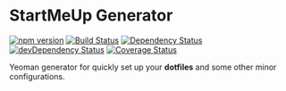 # StartMeUp Generator

[![npm version][img-1]][1]
[![Build Status][img-2]][2]
[![Dependency Status][img-3]][3]
[![devDependency Status][img-4]][4]
[![Coverage Status][img-5]][5]

Yeoman generator for quickly set up your **dotfiles** and some other minor configurations.

[img-1]: https://img.shields.io/npm/v/generator-startmeup.svg
[img-2]: https://travis-ci.org/fernandopasik/generator-startmeup.svg?branch=master
[img-3]: https://david-dm.org/fernandopasik/generator-startmeup.svg
[img-4]: https://david-dm.org/fernandopasik/generator-startmeup/dev-status.svg
[img-5]: https://img.shields.io/coveralls/fernandopasik/generator-startmeup.svg

[1]: https://www.npmjs.com/package/generator-startmeup "npm version"
[2]: https://travis-ci.org/fernandopasik/generator-startmeup "Build Status"
[3]: https://david-dm.org/fernandopasik/generator-startmeup "Dependency Status"
[4]: https://david-dm.org/fernandopasik/generator-startmeup#info=devDependencies "devDependency Status"
[5]: https://coveralls.io/r/fernandopasik/generator-startmeup "Coverage Status"
